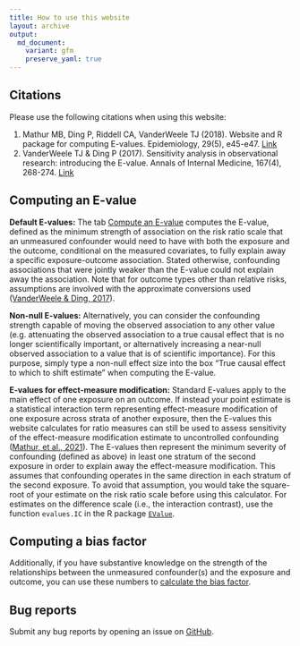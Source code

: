 ```yaml
---
title: How to use this website
layout: archive
output:
  md_document:
    variant: gfm
    preserve_yaml: true
---
```


## Citations

Please use the following citations when using this website:

1.  Mathur MB, Ding P, Riddell CA, VanderWeele TJ (2018). Website and R
    package for computing E-values. Epidemiology, 29(5), e45-e47.
    [Link](https://journals.lww.com/epidem/Citation/publishahead/Website_and_R_Package_for_Computing_E_Values.98679.aspx)
2.  VanderWeele TJ & Ding P (2017). Sensitivity analysis in
    observational research: introducing the E-value. Annals of Internal
    Medicine, 167(4), 268-274.
    [Link](http://annals.org/aim/article-abstract/2643434/sensitivity-analysis-observational-research-introducing-e-value?doi=10.7326%2fM16-2607)

## Computing an E-value

**Default E-values:** The tab [Compute an
E-value](http://www.evalue-calculator.com/evalue/) computes the E-value,
defined as the minimum strength of association on the risk ratio scale
that an unmeasured confounder would need to have with both the exposure
and the outcome, conditional on the measured covariates, to fully
explain away a specific exposure-outcome association. Stated otherwise,
confounding associations that were jointly weaker than the E-value could
not explain away the association. Note that for outcome types other than
relative risks, assumptions are involved with the approximate
conversions used ([VanderWeele & Ding,
2017](https://www.acpjournals.org/doi/full/10.7326/M16-2607?casa_token=Rj6q01v7LIYAAAAA%3ATqWx91IICO3Pk9pnvI0MJxiJvehcXkH36975lqyat-2ftftmqBSgTgRz1-uOvx_VdxSgeMUO_KUkZQ)).

**Non-null E-values:** Alternatively, you can consider the confounding
strength capable of moving the observed association to any other value
(e.g. attenuating the observed association to a true causal effect that
is no longer scientifically important, or alternatively increasing a
near-null observed association to a value that is of scientific
importance). For this purpose, simply type a non-null effect size into
the box “True causal effect to which to shift estimate” when computing
the E-value.

**E-values for effect-measure modification:** Standard E-values apply to
the main effect of one exposure on an outcome. If instead your point
estimate is a statistical interaction term representing effect-measure
modification of one exposure across strata of another exposure, then the
E-values this website calculates for ratio measures can still be used to
assess sensitivity of the effect-measure modification estimate to
uncontrolled confounding ([Mathur, et al.,
2021](https://academic.oup.com/ije/article/51/4/1268/6573242)). The
E-values then represent the minimum severity of confounding (defined as
above) in least one stratum of the second exposure in order to explain
away the effect-measure modification. This assumes that confounding
operates in the same direction in each stratum of the second exposure.
To avoid that assumption, you would take the square-root of your
estimate on the risk ratio scale before using this calculator. For
estimates on the difference scale (i.e., the interaction contrast), use
the function `evalues.IC` in the R package
[`EValue`](https://cran.r-project.org/web/packages/EValue/index.html).

## Computing a bias factor

Additionally, if you have substantive knowledge on the strength of the
relationships between the unmeasured confounder(s) and the exposure and
outcome, you can use these numbers to [calculate the bias
factor](https://qsu-stanford.shinyapps.io/bias_factor/).

## Bug reports

Submit any bug reports by opening an issue on
[GitHub](https://github.com/mayamathur/evalue/issues).
